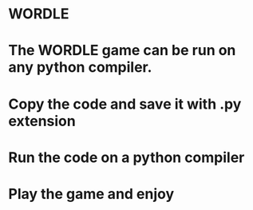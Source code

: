 # WORDLE
# The WORDLE game can be run on any python compiler.
# Copy the code and save it with .py extension 
# Run the code on a python compiler 
# Play the game and enjoy
